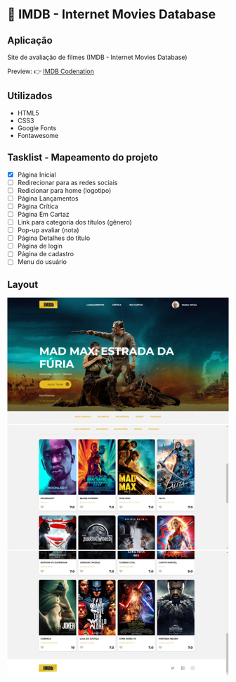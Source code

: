 <h1>🎥 IMDB - Internet Movies Database</h1>

<h2>Aplicação</h2>

Site de avaliação de filmes (IMDB - Internet Movies Database)

Preview: 👉 <a href="#">IMDB Codenation</a>

<h2>Utilizados</h2>
<ul>
<li>HTML5</li>
<li>CSS3</li>
<li>Google Fonts</li>
<li>Fontawesome</li>
</ul>

<h2>Tasklist - Mapeamento do projeto</h2>

- [x] Página Inicial
- [ ] Redirecionar para as redes sociais
- [ ] Redicionar para home (logotipo)
- [ ] Página Lançamentos
- [ ] Página Crítica
- [ ] Página Em Cartaz
- [ ] Link para categoria dos títulos (gênero)
- [ ] Pop-up avaliar (nota)
- [ ] Página Detalhes do título
- [ ] Página de login
- [ ] Página de cadastro
- [ ] Menu do usuário

<h2>Layout</h2>

<img src="./images/Site1.png">

<img src="./images/Site2.png">

<img src="./images/Site3.png">
